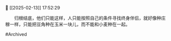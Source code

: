 📅 [[2025-02-13]] 17:52:29

　　归根结底，他们只能这样，人只能按照自己的条件寻找终身伴侣，就好像种庄稼一样，只能把豆角种在玉米一块儿，而不能和小麦种在一起。

#Archived
